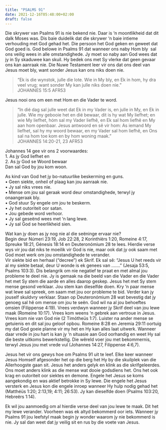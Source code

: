 ```yaml
---
title: "PSALMS 91"
date: 2021-12-16T05:48:00+02:00
draft: false
---
```

<html>
 <head></head>
 <body>
  <p>Die skrywer van Psalms 91 is nie bekend nie. Daar is ‘n moontlikheid dat dit dalk Moses was. Dis baie duidelik dat die skrywer ‘n baie intieme verhouding met God gehad het. Die persoon het God geken en geweet dat God goed is. God belowe in Psalms 91 dat wanneer ons naby Hom bly &nbsp;sal ons veilig wees in alle omstandighede. Jy moet so naby aan God wees dat jy in Sy skaduwee kan skuil. Hy bedek ons met Sy vlerke dat geen gevaar ons kan aanraak nie. Die Nuwe Testament leer vir ons dat ons deel van Jesus moet bly, want sonder Jesus kan ons niks doen nie.</p>
  <blockquote>
   <p>“Ek is die wynstok, julle die lote. Wie in My bly, en Ek in hom, hy dra veel vrug; want sonder My kan julle niks doen nie.”<br>‭‭JOHANNES‬ ‭15:5‬ ‭AFR53‬‬</p>
  </blockquote>
  <p>Jesus nooi ons om een met Hom en die Vader te word.</p>
  <blockquote>
   <p>“In dié dag sal julle weet dat Ek in my Vader is, en julle in My, en Ek in julle. Wie my gebooie het en dié bewaar, dit is hy wat My liefhet; en wie My liefhet, hóm sal my Vader liefhê, en Ek sal hom liefhê en My aan hom openbaar. Jesus antwoord en sê vir hom: As iemand My liefhet, sal hy my woord bewaar, en my Vader sal hom liefhê, en Ons sal na hom toe kom en by hom woning maak.”<br>‭‭JOHANNES‬ ‭14:20-21, 23‬ ‭AFR53‬‬</p>
  </blockquote>
  <p>Johannes 14 gee vir ons 2 voorwaardes:<br>1. As jy God liefhet en<br>2. As jy God se Woord bewaar<br>Dan sal God by jou kom woon.</p>
  <p>As kind van God het jy bo-natuurlike beskerming en guns.<br>• Geen siekte, onheil of plaag kan jou aanraak nie.<br>• Jy sal niks vrees nie.<br>• Mense om jou sal geraak word deur omstandighede, terwyl jy onaangeraak bly.<br>• God stuur Sy engele om jou te beskerm.&nbsp;<br>• Jy het outoriteit oor satan.<br>• Jou gebede word verhoor.<br>• Jy sal geseënd wees met ‘n lang lewe.<br>• Jy sal God se heerlikheid sien.</p>
  <p>Wat kan jy doen as jy nog nie al die seëninge ervaar nie?&nbsp;<br>Begin deur Númeri 23:19, Job 22:28, 2 Korinthiërs 1:20, Romeine 4:17, Spreuke 18:21, Génesis 18:14 en Deuteronómium 28 te lees. Hierdie verse wys vir jou dat niks te moeilik vir God is nie, maar ook dat jy ook saam met God moet werk om jou omstandighede te verander.&nbsp;<br>Vir siekte bid en herhaal (“decree”) ek Skrif. Ek sal sê: “Jesus U het reeds vir al my siekte betaal, deur U wonde is ek genees van …….” (Jesaja 53:5, Psalms 103:3). Dis belangrik om nie negatief te praat en met almal jou probleme te deel nie. Jy is gemaak na die beeld van die Vader en die Vader het met Sy stem die aarde en alles daarop geskep. Jesus het met Sy stem mense gesond verklaar. Jou stem kan dieselfde doen. Kry ‘n paar mense wat lewe sal spreek, om saam met jou oor probleme te bid. Verder kan jy jouself skuldvry verklaar. Staan op Deuteronómium 28 wat bevestig dat jy genoeg sal hê om mense om jou te seën. God wil na al jou behoeftes omsien (Filippense 4:19). Vrees verdwyn wanneer jy Skrif deel van jou lewe maak (Romeine 10:17). Vrees kom weens ‘n gebrek aan vertroue in Jesus. Vrees kom nie van God nie (2 Timótheüs 1:7). Luister na ander mense se getuienis en dit sal jou geloof opbou. Romeine 8:28 en Jeremia 29:11 oortuig my dat God goeie planne vir my het en Hy kan alles laat uitwerk. Wanneer daar vrede in jou hart is kan jy ‘n situasie aan God oorhandig en weet Hy sal die beste uitkoms bewerkstellig. Die wêreld voer jou met bekommernis, terwyl Jesus jou met vrede vul (Johannes 14:27, Filippense 4:6,7).</p>
  <p>Jesus het vir ons gewys hoe om Psalms 91 uit te leef. Elke keer wanneer Jesus Homself afgesonder het op die berg het Hy by die skuilplek van die Allerhoogste gaan sit. Jesus het anders gelyk en klink as die skrifgeleerdes. Ons moet anders klink as die mense wat dooie godsdiens het. Ons het ook krag en outoriteit oor siektes en demone. Engele het Jesus se koms aangekondig en was aktief betrokke in Sy lewe. Die engele het Jesus versterk en Jesus kon die engele inroep wanneer Hy hulp nodig gehad het (Matthéüs 1:20; 2:13,19; 4:11; 26:53). Jy kan dieselfde doen (Psalms 103:20, Hebreërs 1:14).</p>
  <p>Ek wil jou aanmoedig om al hierdie verse deel van jou lewe te maak. Dit het my lewe verander. Voorheen was ek altyd bekommerd oor iets. Wanneer jy Psalms 91 jou leefstyl maak begin jy wonder waarom jy nie bekommerd is nie. Jy sal dan weet dat jy veilig sit en rus by die voete van Jesus.</p>
 </body>
</html>